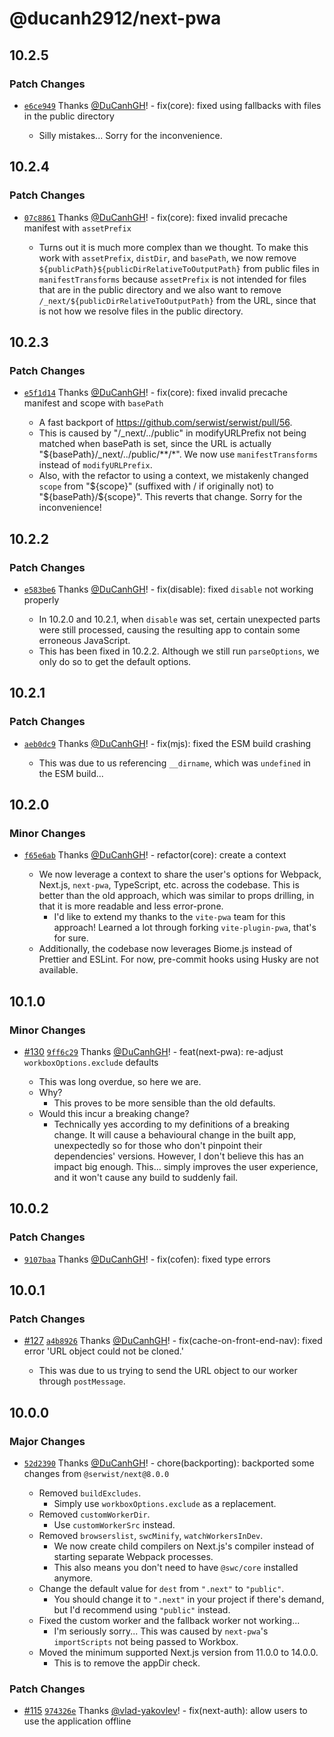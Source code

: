 # @ducanh2912/next-pwa

## 10.2.5

### Patch Changes

- [`e6ce949`](https://github.com/DuCanhGH/next-pwa/commit/e6ce949366f7fef9f4fdff7c1baf08da25e1268f) Thanks [@DuCanhGH](https://github.com/DuCanhGH)! - fix(core): fixed using fallbacks with files in the public directory

  - Silly mistakes... Sorry for the inconvenience.

## 10.2.4

### Patch Changes

- [`07c8861`](https://github.com/DuCanhGH/next-pwa/commit/07c886159faafc691645c30ad0917f19069d8c6a) Thanks [@DuCanhGH](https://github.com/DuCanhGH)! - fix(core): fixed invalid precache manifest with `assetPrefix`

  - Turns out it is much more complex than we thought. To make this work with `assetPrefix`, `distDir`, and `basePath`, we now remove `${publicPath}${publicDirRelativeToOutputPath}` from public files in `manifestTransforms` because `assetPrefix` is not intended for files that are in the public directory and we also want to remove `/_next/${publicDirRelativeToOutputPath}` from the URL, since that is not how we resolve files in the public directory.

## 10.2.3

### Patch Changes

- [`e5f1d14`](https://github.com/DuCanhGH/next-pwa/commit/e5f1d14828d669e17e694e0a18bcfb2f8231a6b9) Thanks [@DuCanhGH](https://github.com/DuCanhGH)! - fix(core): fixed invalid precache manifest and scope with `basePath`

  - A fast backport of https://github.com/serwist/serwist/pull/56.
  - This is caused by "/\_next/../public" in modifyURLPrefix not being matched when basePath is set, since the URL is actually "${basePath}/\_next/../public/\*\*/\*". We now use `manifestTransforms` instead of `modifyURLPrefix`.
  - Also, with the refactor to using a context, we mistakenly changed `scope` from "${scope}" (suffixed with / if originally not) to "${basePath}/${scope}". This reverts that change. Sorry for the inconvenience!

## 10.2.2

### Patch Changes

- [`e583be6`](https://github.com/DuCanhGH/next-pwa/commit/e583be60114cb5e0b85adbe50ae608a2665a5d13) Thanks [@DuCanhGH](https://github.com/DuCanhGH)! - fix(disable): fixed `disable` not working properly

  - In 10.2.0 and 10.2.1, when `disable` was set, certain unexpected parts were still processed, causing the resulting app to contain some erroneous JavaScript.
  - This has been fixed in 10.2.2. Although we still run `parseOptions`, we only do so to get the default options.

## 10.2.1

### Patch Changes

- [`aeb0dc9`](https://github.com/DuCanhGH/next-pwa/commit/aeb0dc998ce3fbd350e90aad2e534d70f98abc4c) Thanks [@DuCanhGH](https://github.com/DuCanhGH)! - fix(mjs): fixed the ESM build crashing

  - This was due to us referencing `__dirname`, which was `undefined` in the ESM build...

## 10.2.0

### Minor Changes

- [`f65e6ab`](https://github.com/DuCanhGH/next-pwa/commit/f65e6aba279619c2bfb86ed28fe8bf966f6ce11e) Thanks [@DuCanhGH](https://github.com/DuCanhGH)! - refactor(core): create a context

  - We now leverage a context to share the user's options for Webpack, Next.js, `next-pwa`, TypeScript, etc. across the codebase. This is better than the old approach, which was similar to props drilling, in that it is more readable and less error-prone.
    - I'd like to extend my thanks to the `vite-pwa` team for this approach! Learned a lot through forking `vite-plugin-pwa`, that's for sure.
  - Additionally, the codebase now leverages Biome.js instead of Prettier and ESLint. For now, pre-commit hooks using Husky are not available.

## 10.1.0

### Minor Changes

- [#130](https://github.com/DuCanhGH/next-pwa/pull/130) [`9ff6c29`](https://github.com/DuCanhGH/next-pwa/commit/9ff6c29352cb24f17654e2447f2e547c4243e146) Thanks [@DuCanhGH](https://github.com/DuCanhGH)! - feat(next-pwa): re-adjust `workboxOptions.exclude` defaults

  - This was long overdue, so here we are.
  - Why?
    - This proves to be more sensible than the old defaults.
  - Would this incur a breaking change?
    - Technically yes according to my definitions of a breaking change. It will cause a behavioural change in the built app, unexpectedly so for those who don't pinpoint their dependencies' versions. However, I don't believe this has an impact big enough. This... simply improves the user experience, and it won't cause any build to suddenly fail.

## 10.0.2

### Patch Changes

- [`9107baa`](https://github.com/DuCanhGH/next-pwa/commit/9107baa56c8609e6d0d6068721a6f654f0755b14) Thanks [@DuCanhGH](https://github.com/DuCanhGH)! - fix(cofen): fixed type errors

## 10.0.1

### Patch Changes

- [#127](https://github.com/DuCanhGH/next-pwa/pull/127) [`a4b8926`](https://github.com/DuCanhGH/next-pwa/commit/a4b8926b0e4158f7194db38c59f097280d07c324) Thanks [@DuCanhGH](https://github.com/DuCanhGH)! - fix(cache-on-front-end-nav): fixed error 'URL object could not be cloned.'

  - This was due to us trying to send the URL object to our worker through `postMessage`.

## 10.0.0

### Major Changes

- [`52d2390`](https://github.com/DuCanhGH/next-pwa/commit/52d23902cf674345e47d68b85fc0a206d079bf63) Thanks [@DuCanhGH](https://github.com/DuCanhGH)! - chore(backporting): backported some changes from `@serwist/next@8.0.0`

  - Removed `buildExcludes`.
    - Simply use `workboxOptions.exclude` as a replacement.
  - Removed `customWorkerDir`.
    - Use `customWorkerSrc` instead.
  - Removed `browserslist`, `swcMinify`, `watchWorkersInDev`.
    - We now create child compilers on Next.js's compiler instead of starting separate Webpack processes.
    - This also means you don't need to have `@swc/core` installed anymore.
  - Change the default value for `dest` from `".next"` to `"public"`.
    - You should change it to `".next"` in your project if there's demand, but I'd recommend using `"public"` instead.
  - Fixed the custom worker and the fallback worker not working...
    - I'm seriously sorry... This was caused by `next-pwa`'s `importScripts` not being passed to Workbox.
  - Moved the minimum supported Next.js version from 11.0.0 to 14.0.0.
    - This is to remove the appDir check.

### Patch Changes

- [#115](https://github.com/DuCanhGH/next-pwa/pull/115) [`974326e`](https://github.com/DuCanhGH/next-pwa/commit/974326eb21b31b550b0d5b663cc35a2ebc19344c) Thanks [@vlad-yakovlev](https://github.com/vlad-yakovlev)! - fix(next-auth): allow users to use the application offline
